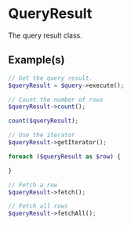 # QueryResult

The query result class.

## Example(s)

```php
// Get the query result.
$queryResult = $query->execute();

// Count the number of rows
$queryResult->count();

count($queryResult);

// Use the iterator
$queryResult->getIterator();

foreach ($queryResult as $row) {

}

// Fetch a row
$queryResult->fetch();

// Fetch all rows
$queryResult->fetchAll();
```
